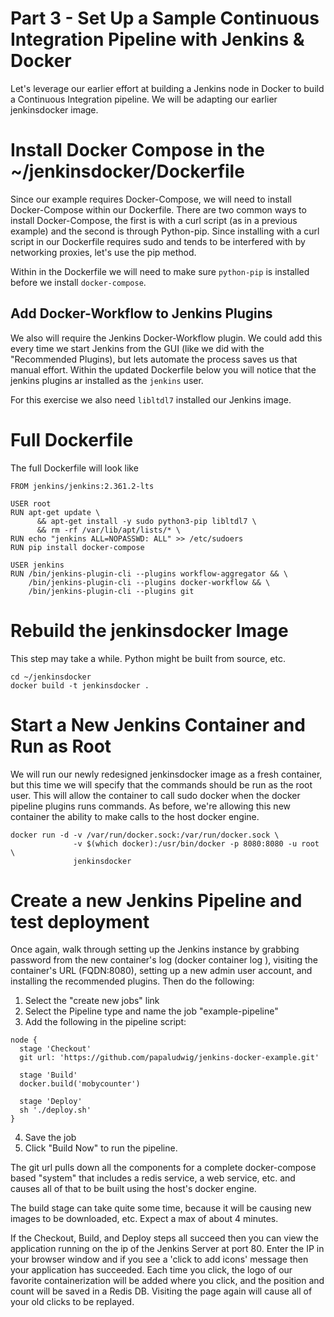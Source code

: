 # Part 3 - Set Up a Sample Continuous Integration Pipeline with Jenkins & Docker

Let's leverage our earlier effort at building a Jenkins node in Docker to build a Continuous Integration pipeline. We will be adapting our earlier jenkinsdocker image.

# Install Docker Compose in the ~/jenkinsdocker/Dockerfile

Since our example requires Docker-Compose, we will need to install Docker-Compose within our Dockerfile. There are two common ways to install Docker-Compose, the first is with a curl script (as in a previous example) and the second is through Python-pip. Since installing with a curl script in our Dockerfile requires sudo and tends to be interfered with by networking proxies, let's use the pip method.

Within in the Dockerfile we will need to make sure `python-pip` is installed before we install `docker-compose`.

## Add Docker-Workflow to Jenkins Plugins

We also will require the Jenkins Docker-Workflow plugin. We could add this every time we start Jenkins from the GUI (like we did with the "Recommended Plugins), but lets automate the process saves us that manual effort.  Within the updated Dockerfile below you will notice that the jenkins plugins ar installed as the `jenkins` user.

For this exercise we also need `libltdl7` installed our Jenkins image.

# Full Dockerfile
The full Dockerfile will look like
```
FROM jenkins/jenkins:2.361.2-lts

USER root
RUN apt-get update \
      && apt-get install -y sudo python3-pip libltdl7 \
      && rm -rf /var/lib/apt/lists/* \
RUN echo "jenkins ALL=NOPASSWD: ALL" >> /etc/sudoers
RUN pip install docker-compose

USER jenkins
RUN /bin/jenkins-plugin-cli --plugins workflow-aggregator && \
    /bin/jenkins-plugin-cli --plugins docker-workflow && \
    /bin/jenkins-plugin-cli --plugins git
```

# Rebuild the jenkinsdocker Image

This step may take a while. Python might be built from source, etc.

```
cd ~/jenkinsdocker
docker build -t jenkinsdocker .
```


# Start a New Jenkins Container and Run as Root

We will run our newly redesigned jenkinsdocker image as a fresh container, but this time we will specify that the commands should be run as the root user. This will allow the container to call sudo docker when the docker pipeline plugins runs commands. As before, we're allowing this new container the ability to make calls to the host docker engine.

```
docker run -d -v /var/run/docker.sock:/var/run/docker.sock \
              -v $(which docker):/usr/bin/docker -p 8080:8080 -u root \
              jenkinsdocker
```

# Create a new Jenkins Pipeline and test deployment

Once again, walk through setting up the Jenkins instance by grabbing password from the new container's log (docker container log <ID>), visiting the container's URL (FQDN:8080), setting up a new admin user account, and installing the recommended plugins. Then do the following:

1. Select the "create new jobs" link
2. Select the Pipeline type and name the job "example-pipeline"
3. Add the following in the pipeline script:

```
node {  
  stage 'Checkout'
  git url: 'https://github.com/papaludwig/jenkins-docker-example.git'  

  stage 'Build'
  docker.build('mobycounter')  

  stage 'Deploy'  
  sh './deploy.sh'
}
```

4. Save the job
5. Click "Build Now" to run the pipeline.

The git url pulls down all the components for a complete docker-compose based "system" that includes a redis service, a web service, etc. and causes all of that to be built using the host's docker engine.

The build stage can take quite some time, because it will be causing new images to be downloaded, etc. Expect a max of about 4 minutes.

If the Checkout, Build, and Deploy steps all succeed then you can view the application running on the ip of the Jenkins Server at port 80. Enter the IP in your browser window and if you see a 'click to add icons' message then your application has succeeded. Each time you click, the logo of our favorite containerization will be added where you click, and the position and count will be saved in a Redis DB. Visiting the page again will cause all of your old clicks to be replayed.
